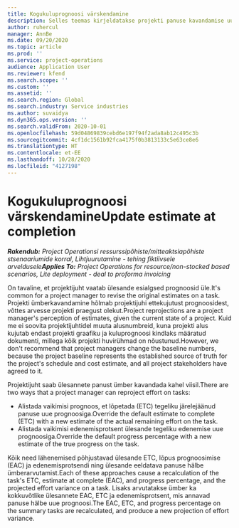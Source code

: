 ```yaml
---
title: Kogukuluprognoosi värskendamine
description: Selles teemas kirjeldatakse projekti panuse kavandamise uuendamist.
author: ruhercul
manager: AnnBe
ms.date: 09/20/2020
ms.topic: article
ms.prod: ''
ms.service: project-operations
audience: Application User
ms.reviewer: kfend
ms.search.scope: ''
ms.custom: ''
ms.assetid: ''
ms.search.region: Global
ms.search.industry: Service industries
ms.author: suvaidya
ms.dyn365.ops.version: ''
ms.search.validFrom: 2020-10-01
ms.openlocfilehash: 59d04869839cebd6e197f94f2ada8ab12c495c3b
ms.sourcegitcommit: 4cf1dc1561b92fca4175f0b3813133c5e63ce8e6
ms.translationtype: HT
ms.contentlocale: et-EE
ms.lasthandoff: 10/28/2020
ms.locfileid: "4127198"
---
```

# <a name="update-estimate-at-completion"></a><span data-ttu-id="ca4d4-103">Kogukuluprognoosi värskendamine</span><span class="sxs-lookup"><span data-stu-id="ca4d4-103">Update estimate at completion</span></span>

<span data-ttu-id="ca4d4-104">_**Rakendub:** Project Operationsi ressurssipõhiste/mitteaktsiapõhiste stsenaariumide korral,  Lihtjuurutamine - tehing fiktiivsele arveldusele_</span><span class="sxs-lookup"><span data-stu-id="ca4d4-104">_**Applies To:** Project Operations for resource/non-stocked based scenarios, Lite deployment - deal to proforma invoicing_</span></span>

<span data-ttu-id="ca4d4-105">On tavaline, et projektijuht vaatab ülesande esialgsed prognoosid üle.</span><span class="sxs-lookup"><span data-stu-id="ca4d4-105">It's common for a project manager to revise the original estimates on a task.</span></span> <span data-ttu-id="ca4d4-106">Projekti ümberkavandamine hõlmab projektijuhi ettekujutust prognoosidest, võttes arvesse projekti praegust olekut.</span><span class="sxs-lookup"><span data-stu-id="ca4d4-106">Project reprojections are a project manager's perception of estimates, given the current state of a project.</span></span> <span data-ttu-id="ca4d4-107">Kuid me ei soovita projektijuhtidel muuta alusnumbreid, kuna projekti alus kujutab endast projekti graafiku ja kuluprognoosi kindlaks määratud dokumenti, millega kõik projekti huvirühmad on nõustunud.</span><span class="sxs-lookup"><span data-stu-id="ca4d4-107">However, we don't recommend that project managers change the baseline numbers, because the project baseline represents the established source of truth for the project's schedule and cost estimate, and all project stakeholders have agreed to it.</span></span>

<span data-ttu-id="ca4d4-108">Projektijuht saab ülesannete panust ümber kavandada kahel viisil.</span><span class="sxs-lookup"><span data-stu-id="ca4d4-108">There are two ways that a project manager can reproject effort on tasks:</span></span>

- <span data-ttu-id="ca4d4-109">Alistada vaikimisi prognoos, et lõpetada (ETC) tegeliku järelejäänud panuse uue prognoosiga.</span><span class="sxs-lookup"><span data-stu-id="ca4d4-109">Override the default estimate to complete (ETC) with a new estimate of the actual remaining effort on the task.</span></span> 
- <span data-ttu-id="ca4d4-110">Alistada vaikimisi edenemisprotsent ülesande tegeliku edenemise uue prognoosiga.</span><span class="sxs-lookup"><span data-stu-id="ca4d4-110">Override the default progress percentage with a new estimate of the true progress on the task.</span></span>

<span data-ttu-id="ca4d4-111">Kõik need lähenemised põhjustavad ülesande ETC, lõpus prognoosimise (EAC) ja edenemisprotsendi ning ülesande eeldatava panuse hälbe ümberarvutamist.</span><span class="sxs-lookup"><span data-stu-id="ca4d4-111">Each of these approaches cause a recalculation of the task's ETC, estimate at complete (EAC), and progress percentage, and the projected effort variance on a task.</span></span> <span data-ttu-id="ca4d4-112">Lisaks arvutatakse ümber ka kokkuvõtlike ülesannete EAC, ETC ja edenemisprotsent, mis annavad panuse hälbe uue prognoosi.</span><span class="sxs-lookup"><span data-stu-id="ca4d4-112">The EAC, ETC, and progress percentage on the summary tasks are recalculated, and produce a new projection of effort variance.</span></span>
